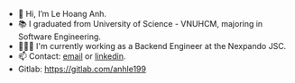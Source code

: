 - 👋 Hi, I’m Le Hoang Anh.
- 📚 I graduated from University of Science - VNUHCM, majoring in Software Engineering.
- 🧑🏻‍💻 I'm currently working as a Backend Engineer at the Nexpando JSC.
- 📫 Contact: [email](mailto:lehoanganh.le2001@gmail.com) or [linkedin](https://www.linkedin.com/in/lehoanganh2001/).
- Gitlab: https://gitlab.com/anhle199
